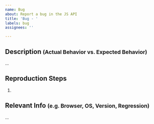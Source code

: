 ```yaml
---
name: Bug
about: Report a bug in the JS API
title: 'Bug - '
labels: bug
assignees: ''

---
```


## Description <small>(Actual Behavior vs. Expected Behavior)</small>
...

## Reproduction Steps
1. 

## Relevant Info <small>(e.g. Browser, OS, Version, Regression)</small>
<!-- Please use labels to indicate if this is a 3.x or 4.x issue -->
...